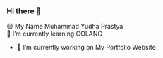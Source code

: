 ### Hi there 👋

😄 My Name Muhammad Yudha Prastya  
🌱 I’m currently learning GOLANG  
- 🔭 I’m currently working on My Portfolio Website  

<!--
**myudhap/myudhap** is a ✨ _special_ ✨ repository because its `README.md` (this file) appears on your GitHub profile.

Here are some ideas to get you started:

- 🔭 I’m currently working on ...
- 🌱 I’m currently learning ...
- 👯 I’m looking to collaborate on ...
- 🤔 I’m looking for help with ...
- 💬 Ask me about ...
- 📫 How to reach me: ...
- 😄 Pronouns: ...
- ⚡ Fun fact: ...
-->
